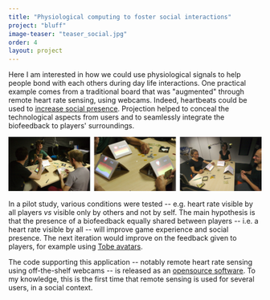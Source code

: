 ```yaml
---
title: "Physiological computing to foster social interactions"
project: "bluff"
image-teaser: "teaser_social.jpg"
order: 4
layout: project
---
```


Here I am interested in how we could use physiological signals to help people bond with each others during day life interactions. One practical example comes from a traditional board that was "augmented" through remote heart rate sensing, using webcams. Indeed, heartbeats could be used to [increase social presence](/projects/agents-social-presence/). Projection helped to conceal the technological aspects from users and to seamlessly integrate the biofeedback to players' surroundings.

![Remote heart rate sensing and projection are used to augment the traditional board game "Coup".](/images/social/teaser_bluff.jpg)

In a pilot study, various conditions were tested -- e.g. heart rate visible by all players *vs* visible only by others and not by self.
The main hypothesis is that the presence of a biofeedback equally shared between players -- i.e. a heart rate visible by all -- will improve game experience and social presence. The next iteration would improve on the feedback given to players, for example using [Tobe avatars](/projects/tobe/).

The code supporting this application -- notably remote heart rate sensing using off-the-shelf webcams -- is released as an [opensource software](https://github.com/jfrey-xx/PhysioBluffGame.meta). To my knowledge, this is the first time that remote sensing is used for several users, in a social context.
 
